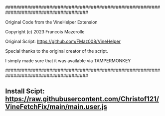 ######################################################################################

Original Code from the VineHelper Extension

Copyright (c) 2023 Francois Mazerolle

Original Script: https://github.com/FMaz008/VineHelper

Special thanks to the original creator of the script.

I simply made sure that it was available via TAMPERMONKEY

######################################################################################

## Install Scipt: https://raw.githubusercontent.com/Christof121/VineFetchFix/main/main.user.js

